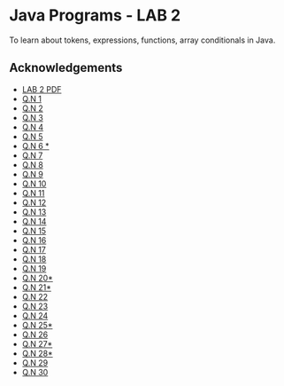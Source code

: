 
# Java Programs - LAB 2

To learn about tokens, expressions, functions, array conditionals in Java.

## Acknowledgements

 - [LAB 2 PDF](https://github.com/pray3m/JavaPrograms/blob/main/LAB2/lab%202(tokens%2C%20expressions%2C%20functions%2C%20array%2C%20conditioanls).pdf)
 - [Q.N 1](https://github.com/pray3m/JavaPrograms/blob/main/LAB2/Test.java)
- [Q.N 2](https://github.com/pray3m/JavaPrograms/blob/main/LAB2/light.java)
- [Q.N 3](https://github.com/pray3m/JavaPrograms/blob/main/LAB2/areaOfCircle.java)
- [Q.N 4](https://github.com/pray3m/JavaPrograms/blob/main/LAB2/booleanTest.java)
- [Q.N 5](https://github.com/pray3m/JavaPrograms/blob/main/LAB2/blockScope.java)
- [Q.N 6 *]()
- [Q.N 7](https://github.com/pray3m/JavaPrograms/blob/main/LAB2/inputDemo.java)
- [Q.N 8](https://github.com/pray3m/JavaPrograms/blob/main/LAB2/oddEven.java)
- [Q.N 9](https://github.com/pray3m/JavaPrograms/blob/main/LAB2/displayEven.java)
- [Q.N 10](https://github.com/pray3m/JavaPrograms/blob/main/LAB2/sumOfTenNumbers.java)
- [Q.N 11](https://github.com/pray3m/JavaPrograms/blob/main/LAB2/sumOfNumbers.java)
- [Q.N 12](https://github.com/pray3m/JavaPrograms/blob/main/LAB2/Fibonacci.java)
- [Q.N 13](https://github.com/pray3m/JavaPrograms/blob/main/LAB2/factorial.java)
- [Q.N 14](https://github.com/pray3m/JavaPrograms/blob/main/LAB2/pattern.java)
- [Q.N 15](https://github.com/pray3m/JavaPrograms/blob/main/LAB2/PositiveNegative.java)
- [Q.N 16](https://github.com/pray3m/JavaPrograms/blob/main/LAB2/DaysOfWeek.java)
- [Q.N 17](https://github.com/pray3m/JavaPrograms/blob/main/LAB2/checkAlphabet.java)
- [Q.N 18](https://github.com/pray3m/JavaPrograms/blob/main/LAB2/calcGrade.java)
- [Q.N 19](https://github.com/pray3m/JavaPrograms/blob/main/LAB2/avgFibonacci.java)
- [Q.N 20*]()
- [Q.N 21*]()
- [Q.N 22](https://github.com/pray3m/JavaPrograms/blob/main/LAB2/arrayProgram.java)
- [Q.N 23](https://github.com/pray3m/JavaPrograms/blob/main/LAB2/oddEvenInArray.java)
- [Q.N 24](https://github.com/pray3m/JavaPrograms/blob/main/LAB2/DispDivisibles.java)
- [Q.N 25*]()
- [Q.N 26](https://github.com/pray3m/JavaPrograms/blob/main/LAB2/CountriesWithVowel.java)
- [Q.N 27*]()
- [Q.N 28*]()
- [Q.N 29](https://github.com/pray3m/JavaPrograms/blob/main/LAB2/sumOfNumbers.java)
- [Q.N 30](https://github.com/pray3m/JavaPrograms/blob/main/LAB2/SumOfRange.java)